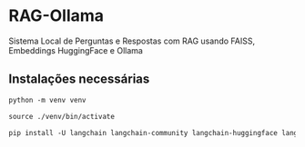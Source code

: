 # RAG-Ollama
Sistema Local de Perguntas e Respostas com RAG usando FAISS, Embeddings HuggingFace e Ollama

## Instalações necessárias

```diff
python -m venv venv
```

```diff
source ./venv/bin/activate
```

```diff
pip install -U langchain langchain-community langchain-huggingface langchain-ollama sentence-transformers faiss-cpu
```
